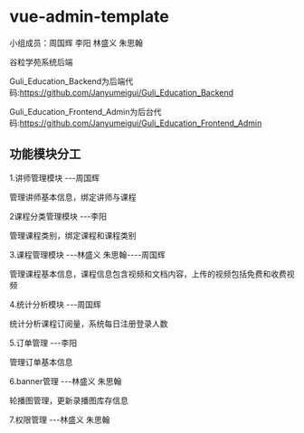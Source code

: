 # vue-admin-template

小组成员：周国辉 李阳 林盛义 朱思翰

谷粒学苑系统后端

Guli_Education_Backend为后端代码:https://github.com/Janyumeigui/Guli_Education_Backend

Guli_Education_Frontend_Admin为后台代码:https://github.com/Janyumeigui/Guli_Education_Frontend_Admin

## 功能模块分工

1.讲师管理模块           ---周国辉

管理讲师基本信息，绑定讲师与课程


2课程分类管理模块        ---李阳

管理课程类别，绑定课程和课程类别

3.课程管理模块           ---林盛义 朱思翰----周国辉

管理课程基本信息，课程信息包含视频和文档内容，上传的视频包括免费和收费视频

4.统计分析模块           ---周国辉

统计分析课程订阅量，系统每日注册登录人数

5.订单管理              ---李阳

管理订单基本信息

6.banner管理            ---林盛义 朱思翰

轮播图管理，更新录播图库存信息

7.权限管理              ---林盛义 朱思翰
